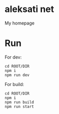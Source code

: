 # aleksati net
My homepage

# Run

For dev:

```
cd ROOT/DIR
npm i
npm run dev
```

For build:

```
cd ROOT/DIR
npm i
npm run build
npm run start
```
